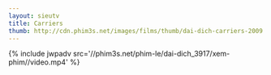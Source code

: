 ```yaml
---
layout: sieutv
title: Carriers
thumb: http://cdn.phim3s.net/images/films/thumb/dai-dich-carriers-2009.jpg
---
```

{% include jwpadv src='//phim3s.net/phim-le/dai-dich_3917/xem-phim//video.mp4' %}